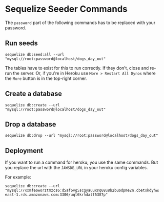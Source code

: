 Sequelize Seeder Commands
=========================

The `password` part of the following commands has to be replaced with your password.

Run seeds
---------
```
sequelize db:seed:all --url "mysql://root:password@localhost/dogs_day_out"
```
The tables have to exist for this to run correctly. If they don't, close and re-run the server. Or, if you're in Heroku use `More > Restart All Dynos` where the `More` button is in the top-right corner.

Create a database
-----------------
```
sequelize db:create --url "mysql://root:password@localhost/dogs_day_out"
```

Drop a database
---------------
```
sequelize db:drop --url "mysql://root:password@localhost/dogs_day_out"
```

Deployment
----------

If you want to run a command for heroku, you use the same commands. But you replace the url with the `JAWSDB_URL` in your heroku config variables.

For example:
```
sequelize db:create --url "mysql://xxmfeoworztmzcs6:d5af6vg5scgyauux@q68u8b2buodpme2n.cbetxkdyhwsb.us-east-1.rds.amazonaws.com:3306/uqt6krhdalf5387p"
```